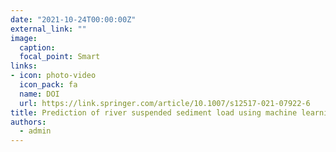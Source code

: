 ```yaml
---
date: "2021-10-24T00:00:00Z"
external_link: ""
image:
  caption: 
  focal_point: Smart
links:
- icon: photo-video
  icon_pack: fa
  name: DOI
  url: https://link.springer.com/article/10.1007/s12517-021-07922-6
title: Prediction of river suspended sediment load using machine learning models and geomorphometric parameters
authors: 
  - admin
---
```

